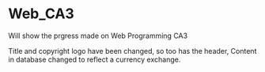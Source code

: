 # Web_CA3
Will show the prgress made on Web Programming CA3

Title and copyright logo have been changed, so too has the header,
Content in database changed to reflect a currency exchange.
